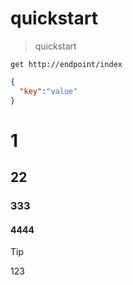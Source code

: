 # quickstart
> quickstart

`get http://endpoint/index`

```json
{
  "key":"value"
}
```
# 1
## 22
### 333
#### 4444

> [!TIP]
> 123
